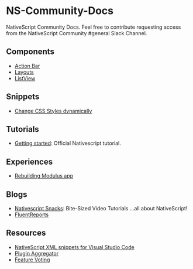 # NS-Community-Docs
NativeScript Community Docs. Feel free to contribute requesting access from the NativeScript Community #general Slack Channel.

## Components
- [Action Bar](action-bar.md)
- [Layouts](layouts.md)
- [ListView](list-view.md)

## Snippets
- [Change CSS Styles dynamically](snippets/change-styles-dynamically.md)


## Tutorials
- [Getting started](http://docs.nativescript.org/start/getting-started): Official Nativescript tutorial.

## Experiences
- [Rebuilding Modulus app](http://developer.telerik.com/content-types/opinion/my-nativescript-experience/)

## Blogs
- [Nativescript Snacks](http://nativescriptsnacks.com/): Bite-Sized Video Tutorials ...all about NativeScript!
- [FluentReports](http://fluentreports.com/blog/)

## Resources
- [NativeScript XML snippets for Visual Studio Code](https://github.com/tsvetan-ganev/nativescript-vscode-snippets)
- [Plugin Aggregator](http://plugins.nativescript.rocks/)
- [Feature Voting](https://nativescript.ideas.aha.io/ideas)